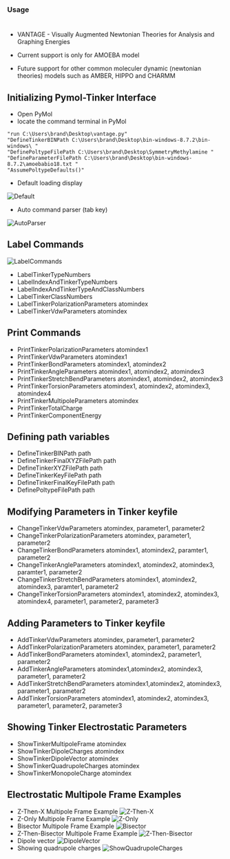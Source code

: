 ### Usage
#
* VANTAGE - Visually Augmented Newtonian Theories for Analysis and Graphing Energies

* Current support is only for AMOEBA model
* Future support for other common moleculer dynamic (newtonian theories) models such as AMBER, HIPPO and CHARMM

## Initializing Pymol-Tinker Interface

* Open PyMol
* locate the command terminal in PyMol

```shell
"run C:\Users\brand\Desktop\vantage.py"
"DefineTinkerBINPath C:\Users\brand\Desktop\bin-windows-8.7.2\bin-windows\ "
"DefinePoltypeFilePath C:\Users\brand\Desktop\SymmetryMethylamine "
"DefineParameterFilePath C:\Users\brand\Desktop\bin-windows-8.7.2\amoebabio18.txt "
"AssumePoltypeDefaults()"

```



* Default loading display

![Default](Images/Default.PNG)

* Auto command parser (tab key)

![AutoParser](Images/AutoParser.PNG)


## Label Commands
![LabelCommands](Images/LabelCommands.PNG)
* LabelTinkerTypeNumbers
* LabelIndexAndTinkerTypeNumbers
* LabelIndexAndTinkerTypeAndClassNumbers
* LabelTinkerClassNumbers
* LabelTinkerPolarizationParameters atomindex
* LabelTinkerVdwParameters atomindex


## Print Commands
* PrintTinkerPolarizationParameters atomindex1
* PrintTinkerVdwParameters atomindex1
* PrintTinkerBondParameters atomindex1, atomindex2
* PrintTinkerAngleParameters atomindex1, atomindex2, atomindex3
* PrintTinkerStretchBendParameters atomindex1, atomindex2, atomindex3
* PrintTinkerTorsionParameters atomindex1, atomindex2, atomindex3, atomindex4
* PrintTinkerMultipoleParameters atomindex
* PrintTinkerTotalCharge
* PrintTinkerComponentEnergy

## Defining path variables
* DefineTinkerBINPath path
* DefineTinkerFinalXYZFilePath path
* DefineTinkerXYZFilePath path
* DefineTinkerKeyFilePath path
* DefineTinkerFinalKeyFilePath path
* DefinePoltypeFilePath path

## Modifying Parameters in Tinker keyfile
* ChangeTinkerVdwParameters atomindex, parameter1, parameter2
* ChangeTinkerPolarizationParameters atomindex, parameter1, parameter2
* ChangeTinkerBondParameters atomindex1, atomindex2, paramter1, parameter2
* ChangeTinkerAngleParameters atomindex1, atomindex2, atomindex3, paramter1, parameter2
* ChangeTinkerStretchBendParameters atomindex1, atomindex2, atomindex3, paramter1, parameter2
* ChangeTinkerTorsionParameters atomindex1, atomindex2, atomindex3, atomindex4, parameter1, parameter2, parameter3

## Adding Parameters to Tinker keyfile
* AddTinkerVdwParameters atomindex, parameter1, parameter2
* AddTinkerPolarizationParameters atomindex, parameter1, parameter2
* AddTinkerBondParameters atomindex1, atomindex2, parameter1, parameter2
* AddTinkerAngleParameters atomindex1,atomindex2, atomindex3, parameter1, parameter2
* AddTinkerStretchBendParameters atomindex1,atomindex2, atomindex3, parameter1, parameter2
* AddTinkerTorsionParameters atomindex1, atomindex2, atomindex3, parameter1, parameter2, parameter3

## Showing Tinker Electrostatic Parameters

* ShowTinkerMultipoleFrame atomindex
* ShowTinkerDipoleCharges atomindex
* ShowTinkerDipoleVector atomindex
* ShowTinkerQuadrupoleCharges atomindex
* ShowTinkerMonopoleCharge atomindex

## Electrostatic Multipole Frame Examples
* Z-Then-X Multipole Frame Example
![Z-Then-X](Images/Z-Then-X.PNG)
* Z-Only Multipole Frame Example
![Z-Only](Images/Z-Only.PNG)
* Bisector Multipole Frame Example
![Bisector](Images/Bisector.PNG)
* Z-Then-Bisector Multipole Frame Example
![Z-Then-Bisector](Images/Z-Then-Bisector.PNG)
* Dipole vector
![DipoleVector](Images/DipoleVector.PNG)
* Showing quadrupole charges
![ShowQuadrupoleCharges](Images/ShowQuadrupoleCharges.PNG)


